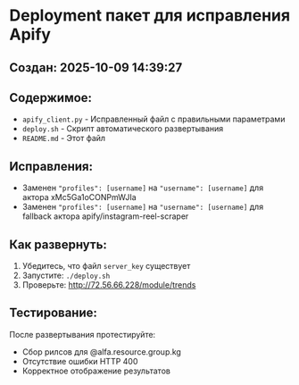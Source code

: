 # Deployment пакет для исправления Apify

## Создан: 2025-10-09 14:39:27

## Содержимое:
- `apify_client.py` - Исправленный файл с правильными параметрами
- `deploy.sh` - Скрипт автоматического развертывания
- `README.md` - Этот файл

## Исправления:
- Заменен `"profiles": [username]` на `"username": [username]` для актора xMc5Ga1oCONPmWJIa
- Заменен `"profiles": [username]` на `"username": [username]` для fallback актора apify/instagram-reel-scraper

## Как развернуть:
1. Убедитесь, что файл `server_key` существует
2. Запустите: `./deploy.sh`
3. Проверьте: http://72.56.66.228/module/trends

## Тестирование:
После развертывания протестируйте:
- Сбор рилсов для @alfa.resource.group.kg
- Отсутствие ошибки HTTP 400
- Корректное отображение результатов
